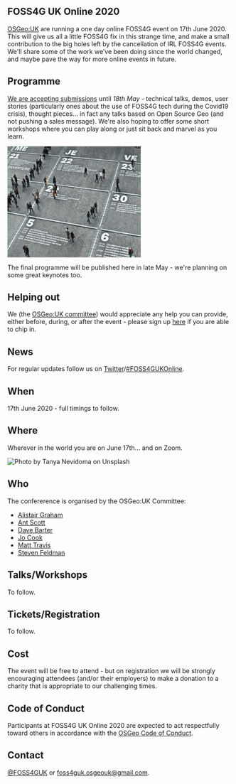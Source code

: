 ## FOSS4G UK Online 2020
[OSGeo:UK](https://uk.osgeo.org/) are running a one day online FOSS4G event on 17th June 2020. This will give us all a little FOSS4G fix in this strange time, and make a small contribution to the big holes left by the cancellation of IRL FOSS4G events. We'll share some of the work we’ve been doing since the world changed, and maybe pave the way for more online events in future.

## Programme
[We are accepting submissions](https://docs.google.com/forms/d/e/1FAIpQLSe_1Hs7RGp1sx7sPAB2KMBanDW36ELkxHJE8nl5_3iMnVivjg/viewform) until _18th May_ - technical talks, demos, user stories (particularly ones about the use of FOSS4G tech during the Covid19 crisis), thought pieces… in fact any talks based on Open Source Geo (and not pushing a sales message). We're also hoping to offer some short workshops where you can play along or just sit back and marvel as you learn.

<img src="images/curtis-macnewton-vVIwtmqsIuk-unsplash.jpg" width="300" height="250" alt="Photo by Curtis MacNewton on Unsplash" align="middle">

The final programme will be published here in late May - we're planning on some great keynotes too.

## Helping out
We (the [OSGeo:UK committee](#who)) would appreciate any help you can provide, either before, during, or after the event - please sign up [here](https://docs.google.com/forms/d/e/1FAIpQLSe6pVdrMBN4BYw6pEfjPXD8z_oRMZWxQ-tvsh2mrwTcn8aP8Q/viewform) if you are able to chip in.

## News
For regular updates follow us on [Twitter](https://twitter.com/foss4guk)/[#FOSS4GUKOnline](https://twitter.com/search?q=%23FOSS4GUKOnline&src=typed_query).

## When
17th June 2020 - full timings to follow.

## Where
Wherever in the world you are on June 17th... and on Zoom.

<img src="images/tanya-nevidoma-ENYIbB4i5t0-unsplash.jpg" width="300" height="250" alt="Photo by Tanya Nevidoma on Unsplash" halign="center">
<!--![alt text](images/tanya-nevidoma-ENYIbB4i5t0-unsplash.jpg  "Photo by Tanya Nevidoma on Unsplash" | width=250)-->

## Who
The confererence is organised by the OSGeo:UK Committee:
* [Alistair Graham](https://twitter.com/ajggeoger)
* [Ant Scott](https://twitter.com/antscott)
* [Dave Barter](https://twitter.com/citizenfishy)
* [Jo Cook](https://twitter.com/archaeogeek)
* [Matt Travis](https://twitter.com/yakus)
* [Steven Feldman](https://twitter.com/stevenfeldman)

## Talks/Workshops
To follow.

## Tickets/Registration
To follow.

## Cost
The event will be free to attend - but on registration we will be strongly encouraging attendees (and/or their employers) to make a donation to a charity that is appropriate to our challenging times.

## Code of Conduct
Participants at FOSS4G UK Online 2020 are expected to act respectfully toward others in accordance with the [OSGeo Code of Conduct](http://www.osgeo.org/code_of_conduct).

## Contact
[@FOSS4GUK](https://twitter.com/foss4guk) or [foss4guk.osgeouk@gmail.com](mailto:foss4guk.osgeouk@gmail.com).

<p>&nbsp;</p>
